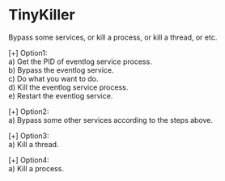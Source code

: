 # TinyKiller
Bypass some services, or kill a process, or kill a thread, or etc.  

[+] Option1:  
a) Get the PID of eventlog service process.  
b) Bypass the eventlog service.  
c) Do what you want to do.  
d) Kill the eventlog service process.  
e) Restart the eventlog service.  

[+] Option2:  
a) Bypass some other services according to the steps above.  

[+] Option3:  
a) Kill a thread.  

[+] Option4:  
a) Kill a process.                                           
